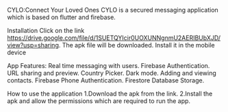 CYLO:Connect Your Loved Ones
    CYLO is a secured messaging application which is based on flutter and firebase.

Installation
    Click on the link
    https://drive.google.com/file/d/1SUETQYIcir0UOXUNNgnmU2AERIBUbXJD/view?usp=sharing.
    The apk file will be downloaded. Install it in the mobile device

App Features:
    Real time messaging with users.
    Firebase Authentication.
    URL sharing and preview.
    Country Picker.
    Dark mode.
    Adding and viewing contacts.
    Firebase Phone Authentication.
    Firestore Database Storage.

How to use the application
    1.Download the apk from the link. 
    2.Install the apk and allow the permissions which are required to run the app.
    
